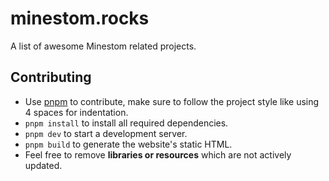 # minestom.rocks
A list of awesome Minestom related projects.

## Contributing
- Use [pnpm](https://pnpm.io) to contribute, make sure to follow the project style like using 4 spaces for indentation.
- `pnpm install` to install all required dependencies.
- `pnpm dev` to start a development server.
- `pnpm build` to generate the website's static HTML.
- Feel free to remove **libraries or resources** which are not actively updated.